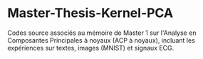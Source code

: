 # Master-Thesis-Kernel-PCA
Codes source associés au mémoire de Master 1 sur l'Analyse en Composantes Principales à noyaux (ACP à noyaux), incluant les expériences sur textes, images (MNIST) et signaux ECG.

